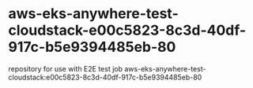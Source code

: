 # aws-eks-anywhere-test-cloudstack-e00c5823-8c3d-40df-917c-b5e9394485eb-80
repository for use with E2E test job aws-eks-anywhere-test-cloudstack:e00c5823-8c3d-40df-917c-b5e9394485eb-80
